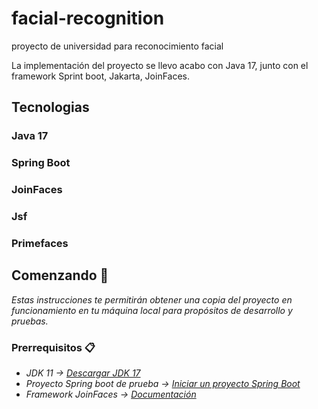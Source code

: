# facial-recognition
proyecto de universidad para reconocimiento facial

La implementación del proyecto se llevo acabo con Java 17, junto con el framework Sprint boot, Jakarta, JoinFaces.

## Tecnologias

### Java 17
### Spring Boot
### JoinFaces
### Jsf
### Primefaces

## Comenzando  🚀

_Estas instrucciones te permitirán obtener una copia del proyecto en funcionamiento en tu máquina local para propósitos de desarrollo y pruebas._

### Prerrequisitos 📋

* _JDK 11 -> [Descargar JDK 17]([https://www.oracle.com/java/technologies/javase/jdk11-archive-downloads.html](https://www.oracle.com/java/technologies/javase/jdk17-archive-downloads.html))_
* _Proyecto Spring boot de prueba -> [Iniciar un proyecto Spring Boot](https://start.spring.io/)_
* _Framework JoinFaces -> [Documentación](http://joinfaces.org/)_












